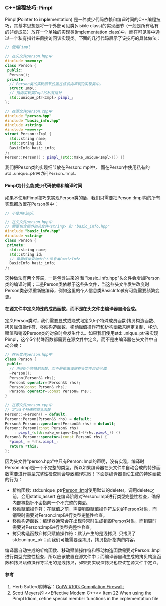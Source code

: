 ### C++编程技巧: Pimpl

Pimpl(**P**ointer to **impl**ementation) 是一种减少代码依赖和编译时间的C++编程技巧，其基本思想是将一个外部可见类(visible class)的实现细节（一般是所有私有的非虚成员）放在一个单独的实现类(implementation class)中，而在可见类中通过一个私有指针来间接访问该实现类。下面的几行代码展示了该技巧的具体做法：

```cpp
// 使用Pimpl

// 在头文件person.hpp中
#include <memory>
class Person {
 public:
  Person();
 private:
  // Person类的实现细节放置在该前向声明的实现类中。
  struct Impl;
  // 指向实现类Impl的私有指针
  std::unique_ptr<Impl> pimpl_;
};

// 在源文件person.cpp中
#include "person.hpp"
#include "basic_info.hpp"
#include <string>
#include <memory>
struct Person::Impl {
  std::string name;
  std::string id;
  BasicInfo basic_info;
};
Person::Person() : pimpl_(std::make_unique<Impl>()) {}
```

我们把Peson类的实现细节放在Person::Impl中， 而在Person中使用私有的std::unique_ptr来访问Person::Impl。

#### Pimpl为什么能减少代码依赖和编译时间

如果不使用Pimpl技巧来实现Person类的话，我们只需要把Person::Impl内的所有实现都放置在Person类中：

```cpp
// 不使用Pimpl

// 在头文件person.hpp中
// 需要包含额外的头文件<string> 和 "basic_info.hpp"
#include "basic_info.hpp"
#include <string>
class Person {
 private:
  std::string name;
  std::string id;
  // 需要经常变动的个人信息类BasicInfo
  BasicInfo basic_info;
};
```

这种做法有两个弊端，一是包含进来的<string> 和 "basic_info.hpp"头文件会增加Person类的编译时间；二是Person类依赖于这些头文件，当这些头文件发生改变时Person类必须重新被编译，例如这里的个人信息类BasicInfo就有可能需要频繁变更。

#### 在源文件中定义特殊的成员函数，而不是在头文件由编译器自动合成。

定义Person类时，我们需要显式或隐式地定义5个特殊成员函数:拷贝构造函数、拷贝赋值操作符、移动构造函数、移动赋值操作符和析构函数来确定复制、移动、赋值和销毁Person类的对象时会发生什么。如果我们使用std::unique_ptr来实现Pimpl，这个5个特殊函数都需要在源文件中定义，而不是由编译器在头文件中自动合成：

```c++
// 在头文件person.hpp中
class Person {
 public:
  // 声明5个特殊的函数，而不是由编译器在头文件自动合成
  ~Person();
  Person(Person&& rhs);
  Person& operator=(Person&& rhs);
  Person(const Person& rhs);
  Person& operator=(const Person& rhs);
}

// 在源文件person.cpp中
// 定义5个特殊的成员函数
Person::~Person() = default;
Person::Person(Person&& rhs) = default;
Person& Person::operator=(Person&& rhs) = default;
Person::Person(const Person& rhs)
    : pimpl_{std::make_unique<Impl>(*rhs.pimpl_)} {}
Person& Person::operator=(const Person& rhs) {
  *pimpl_ = *rhs.pimpl_;
  return *this;
};
```

因为头文件"person.hpp"中只有Person::Impl的声明，没有实现，编译时Person::Impl是一个不完整的类型，所以如果编译器在头文件中自动合成的特殊函数需要进行类型完整性检查则会导致编译失败！下面是编译器自动生成的特殊函数的行为：

- 析构函数: std::unique_ptr<Person::Impl>使用默认的deleter，调用delete之前，会用static_assert 在编译阶段对Person::Impl进行类型完整性检查，确保内部裸指针不会指向一个不完整的类型。
- 移动赋值操作符：在赋值之前，需要销毁赋值操作符左边的Person对象，而销毁时需要对Person::Impl进行类型完整性检查。
- 移动构造函数：编译器通常会在出现异常时生成销毁Person对象，而销毁时需要对Person::Impl进行类型完整性检查。
- 拷贝构造函数和拷贝赋值操作符：默认产生的是浅拷贝, 只拷贝了std::unique_ptr；而我们可能需要深拷贝，拷贝指针指向的内容。

编译器自动生成的析构函数、移动赋值操作符和移动构造函数需要对Person::Impl进行类型完整性检查，所以应该放置在源文件中；而编译器自动生成的拷贝构造函数和拷贝赋值操作符采用的是浅拷贝，如果要实现深拷贝也应该在源文件中定义。

#### 参考

1. Herb Sutterd的博客：[GotW #100: Compilation Firewalls](https://herbsutter.com/gotw/_100/)
2. Scott Meyers的 <<Effective Modern C++>> Item 22:When using the Pimpl Idiom, define special
member functions in the implementation file

